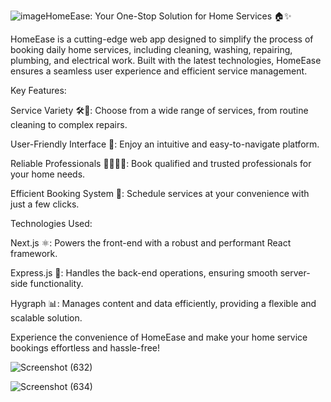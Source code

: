 ![image](https://github.com/KaveeshaDisssanayake/home_service/assets/90174106/720c8104-695e-434a-849b-89d94b400931)HomeEase: Your One-Stop Solution for Home Services 🏠✨



HomeEase is a cutting-edge web app designed to simplify the process of booking daily home services, including cleaning, washing, repairing, plumbing, and electrical work. Built with the latest technologies, HomeEase ensures a seamless user experience and efficient service management.



Key Features:

Service Variety 🛠️🧹: Choose from a wide range of services, from routine cleaning to complex repairs.

User-Friendly Interface 🌟: Enjoy an intuitive and easy-to-navigate platform.

Reliable Professionals 👨‍🔧👩‍🔧: Book qualified and trusted professionals for your home needs.

Efficient Booking System 📅: Schedule services at your convenience with just a few clicks.



Technologies Used:



Next.js ⚛️: Powers the front-end with a robust and performant React framework.

Express.js 🚀: Handles the back-end operations, ensuring smooth server-side functionality.

Hygraph 📊: Manages content and data efficiently, providing a flexible and scalable solution.

Experience the convenience of HomeEase and make your home service bookings effortless and hassle-free!

![Screenshot (632)](https://github.com/KaveeshaDisssanayake/home_service/assets/90174106/2dff9c25-eb10-4618-a825-b79ef2bb48e1)


![Screenshot (634)](https://github.com/KaveeshaDisssanayake/home_service/assets/90174106/153a7c67-238c-4cac-9e22-447229945994)
